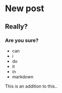 # New post
## Really?
### Are you sure?

- can
- i
- do
- it
- in
- markdown

This is an addition to this..


